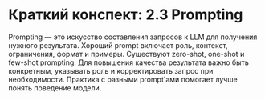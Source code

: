 # Краткий конспект: 2.3 Prompting

Prompting — это искусство составления запросов к LLM для получения нужного результата. Хороший prompt включает роль, контекст, ограничения, формат и примеры. Существуют zero-shot, one-shot и few-shot prompting. Для повышения качества результата важно быть конкретным, указывать роль и корректировать запрос при необходимости. Практика с разными prompt'ами помогает лучше понять поведение модели. 